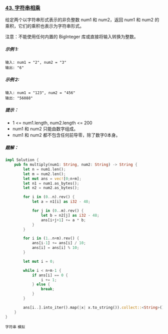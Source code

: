### [43. 字符串相乘](https://leetcode.cn/problems/multiply-strings/)

给定两个以字符串形式表示的非负整数 num1 和 num2，返回 num1 和 num2 的乘积，它们的乘积也表示为字符串形式。

注意：不能使用任何内置的 BigInteger 库或直接将输入转换为整数。

##### 示例 1:
```
输入: num1 = "2", num2 = "3"
输出: "6"
```

##### 示例 2:
```
输入: num1 = "123", num2 = "456"
输出: "56088"
```

##### 提示：
- 1 <= num1.length, num2.length <= 200
- num1 和 num2 只能由数字组成。
- num1 和 num2 都不包含任何前导零，除了数字0本身。

##### 题解：
```rust
impl Solution {
    pub fn multiply(num1: String, num2: String) -> String {
        let n = num1.len();
        let m = num2.len();
        let mut ans = vec![0;n+m];
        let n1 = num1.as_bytes();
        let n2 = num2.as_bytes();

        for i in (0..n).rev() {
            let a = n1[i] as i32 - 48;

            for j in (0..m).rev() {
                let b = n2[j] as i32 - 48;
                ans[i+j+1] += a * b;
            }
        }

        for i in (1..n+m).rev() {
            ans[i-1] += ans[i] / 10;
            ans[i] = ans[i] % 10;
        }

        let mut i = 0;

        while i < n+m-1 {
            if ans[i] == 0 {
                i += 1;
            } else {
                break;
            }
        }

        ans[i..].into_iter().map(|x| x.to_string()).collect::<String>()
    }
}
```

`字符串` `模拟`
